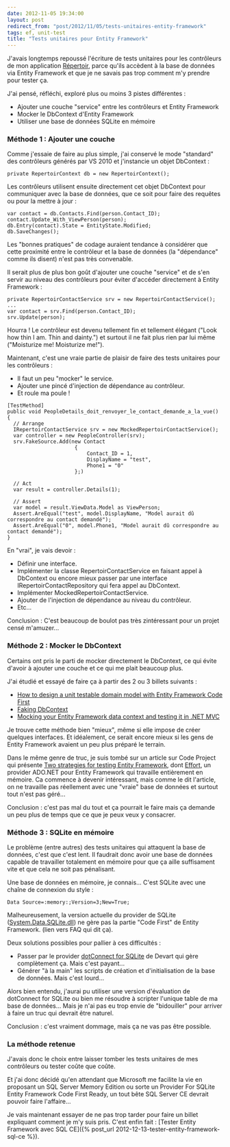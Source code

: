 ```yaml
---
date: 2012-11-05 19:34:00
layout: post
redirect_from: "post/2012/11/05/tests-unitaires-entity-framework"
tags: ef, unit-test
title: "Tests unitaires pour Entity Framework"
---
```


J'avais longtemps repoussé l'écriture de tests unitaires pour les
contrôleurs de mon application [Répertoir](http://repertoir.apphb.com/[fr), parce qu'ils accèdent à la base
de données via Entity Framework et que je ne savais pas trop comment m'y
prendre pour tester ça.

J'ai pensé, réfléchi, exploré plus ou moins 3 pistes différentes :

* Ajouter une couche "service" entre les contrôleurs et Entity Framework
* Mocker le DbContext d'Entity Framework
* Utiliser une base de données SQLite en mémoire

### Méthode 1 : Ajouter une couche

Comme j'essaie de faire au plus simple, j'ai conservé le mode "standard" des
contrôleurs générés par VS 2010 et j'instancie un objet DbContext :

```
private RepertoirContext db = new RepertoirContext();
```

Les contrôleurs utilisent ensuite directement cet objet DbContext pour
communiquer avec la base de données, que ce soit pour faire des requêtes ou
pour la mettre à jour :

```
var contact = db.Contacts.Find(person.Contact_ID);
contact.Update_With_ViewPerson(person);
db.Entry(contact).State = EntityState.Modified;
db.SaveChanges();
```

Les "bonnes pratiques" de codage auraient tendance à considérer que cette
proximité entre le contrôleur et la base de données (la "dépendance" comme ils
disent) n'est pas très convenable.

Il serait plus de plus bon goût d'ajouter une couche "service" et de s'en
servir au niveau des contrôleurs pour éviter d'accéder directement à Entity
Framework :

```
private RepertoirContactService srv = new RepertoirContactService();
...
var contact = srv.Find(person.Contact_ID);
srv.Update(person);
```

Hourra ! Le contrôleur est devenu tellement fin et tellement élégant
("Look how thin I am. Thin and dainty.") et surtout il ne fait plus rien par
lui même ("Moisturize me! Moisturize me!").

Maintenant, c'est une vraie partie de plaisir de faire des tests unitaires
pour les contrôleurs :

* Il faut un peu "mocker" le service.
* Ajouter une pincé d'injection de dépendance au contrôleur.
* Et roule ma poule !

```
[TestMethod]
public void PeopleDetails_doit_renvoyer_le_contact_demande_a_la_vue()
{
  // Arrange
  IRepertoirContactService srv = new MockedRepertoirContactService();
  var controller = new PeopleController(srv);
  srv.FakeSource.Add(new Contact
                      {
                          Contact_ID = 1,
                          DisplayName = "test",
                          Phone1 = "0"
                      };)

  // Act
  var result = controller.Details(1);

  // Assert
  var model = result.ViewData.Model as ViewPerson;
  Assert.AreEqual("test", model.DisplayName, "Model aurait dû correspondre au contact demandé");
  Assert.AreEqual("0", model.Phone1, "Model aurait dû correspondre au contact demandé");
}
```

En "vrai", je vais devoir :

* Définir une interface.
* Implémenter la classe RepertoirContactService en faisant appel à DbContext
ou encore mieux passer par une interface IRepertoirContactRepository qui fera
appel au DbContext.
* Implémenter MockedRepertoirContactService.
* Ajouter de l'injection de dépendance au niveau du contrôleur.
* Etc...

Conclusion : C'est beaucoup de boulot pas très
zintéressant pour un projet censé m'amuzer...

### Méthode 2 : Mocker le DbContext

Certains ont pris le parti de mocker directement le DbContext, ce qui évite
d'avoir à ajouter une couche et ce qui me plait beaucoup plus.

J'ai étudié et essayé de faire ça à partir des 2 ou 3 billets
suivants :

* [How to design a unit testable domain model with Entity Framework
Code First](http://blogs.clariusconsulting.net/kzu/how-to-design-a-unit-testable-domain-model-with-entity-framework-code-first/)
* [Faking DbContext](http://odetocode.com/Blogs/scott/archive/2011/05/31/faking-dbcontext.aspx)
* [Mocking your Entity Framework data context and testing it in .NET
MVC](http://www.nogginbox.co.uk/blog/mocking-entity-framework-data-context)

Je trouve cette méthode bien "mieux", même si elle impose de créer quelques
interfaces. Et idéalement, ce serait encore mieux si les gens de Entity
Framework avaient un peu plus préparé le terrain.

Dans le même genre de truc, je suis tombé sur un article sur Code Project
qui présente [Two strategies for testing Entity Framework](http://www.codeproject.com/Articles/460175/Two-strategies-for-testing-Entity-Framework-Effort), dont [Effort](http://effort.codeplex.com/), un provider ADO.NET
pour Entity Framework qui travaille entièrement en mémoire. Ca commence à
devenir intéressant, mais comme le dit l'article, on ne travaille pas
réellement avec une "vraie" base de données et surtout tout n'est pas
géré...

Conclusion : c'est pas mal du tout et ça pourrait le
faire mais ça demande un peu plus de temps que ce que je peux veux y
consacrer.

### Méthode 3 : SQLite en mémoire

Le problème (entre autres) des tests unitaires qui attaquent la base de
données, c'est que c'est lent. Il faudrait donc avoir une base de données
capable de travailler totalement en mémoire pour que ça aille suffisament vite
et que cela ne soit pas pénalisant.

Une base de données en mémoire, je connais... C'est SQLite avec une chaîne
de connexion du style :

```
Data Source=:memory:;Version=3;New=True;
```

Malheureusement, la version actuelle du provider de SQLite ([System.Data.SQLite.dll](http://System.Data.SQLite.org/)) ne
gère pas la partie "Code First" de Entity Framework. (lien vers FAQ qui dit
ça).

Deux solutions possibles pour pallier à ces difficultés :

* Passer par le provider [dotConnect for SQLite](http://www.devart.com/dotconnect/sqlite/) de Devart qui gère complètement ça.
Mais c'est payant...
* Générer "à la main" les scripts de création et d'initialisation de la base
de données. Mais c'est lourd...

Alors bien entendu, j'aurai pu utiliser une version d'évaluation de
dotConnect for SQLite ou bien me résoudre à scripter l'unique table de ma base
de données... Mais je n'ai pas eu trop envie de "bidouiller" pour arriver à
faire un truc qui devrait être naturel.

Conclusion : c'est vraiment dommage, mais ça ne vas
pas être possible.

### La méthode retenue

J'avais donc le choix entre laisser tomber les tests unitaires de mes
contrôleurs ou tester coûte que coûte.

Et j'ai donc décidé qu'en attendant que Microsoft me facilite la vie en
proposant un SQL Server Memory Edition ou sorte un Provider For SQLite Entity
Framework Code First Ready, un tout bête SQL Server CE devrait pouvoir faire
l'affaire...

Je vais maintenant essayer de ne pas trop tarder pour faire un billet
expliquant comment je m'y suis pris. C'est enfin fait : [Tester Entity Framework avec SQL CE]({% post_url 2012-12-13-tester-entity-framework-sql-ce %}).
